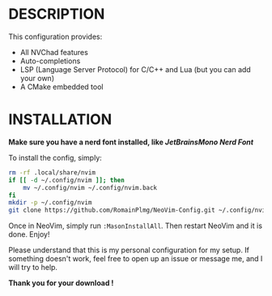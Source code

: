 # DESCRIPTION
This configuration provides:
- All NVChad features
- Auto-completions
- LSP (Language Server Protocol) for C/C++ and Lua (but you can add your own)
- A CMake embedded tool

# INSTALLATION
**Make sure you have a nerd font  installed, like *JetBrainsMono Nerd Font***

To install the config, simply:
```bash
rm -rf .local/share/nvim
if [[ -d ~/.config/nvim ]]; then
	mv ~/.config/nvim ~/.config/nvim.back
fi
mkdir -p ~/.config/nvim
git clone https://github.com/RomainPlmg/NeoVim-Config.git ~/.config/nvim && nvim
```

Once in NeoVim, simply run `:MasonInstallAll`. Then restart NeoVim and it is done. Enjoy!

Please understand that this is my personal configuration for my setup. If something doesn't work, feel free to open up an issue or message me, and I will try to help.

**Thank you for your download !**
